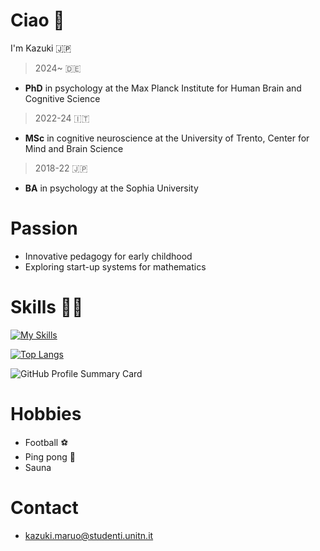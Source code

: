 # Ciao 👋

I'm Kazuki 🇯🇵
> 2024~ 🇩🇪
  * **PhD** in psychology at the Max Planck Institute for Human Brain and Cognitive Science
> 2022-24 🇮🇹
  * **MSc** in cognitive neuroscience at the University of Trento, Center for Mind and Brain Science
> 2018-22 🇯🇵
  * **BA** in psychology at the Sophia University 

# Passion
* Innovative pedagogy for early childhood
* Exploring start-up systems for mathematics


# Skills 👨‍💻
[![My Skills](https://skillicons.dev/icons?i=apple,matlab,r,py,vscode,pr,ae,ps,latex)](https://skillicons.dev)

[![Top Langs](https://github-readme-stats.vercel.app/api/top-langs/?username=KazukiMaruo&layout=compact&theme=tokyonight)](https://github.com/KazukiMaruo/github-readme-stats)

![GitHub Profile Summary Card](http://github-profile-summary-cards.vercel.app/api/cards/profile-details?username=KazukiMaruo&theme=tokyonight)


# Hobbies
* Football ⚽
* Ping pong 🏓
* Sauna

# Contact
* kazuki.maruo@studenti.unitn.it
